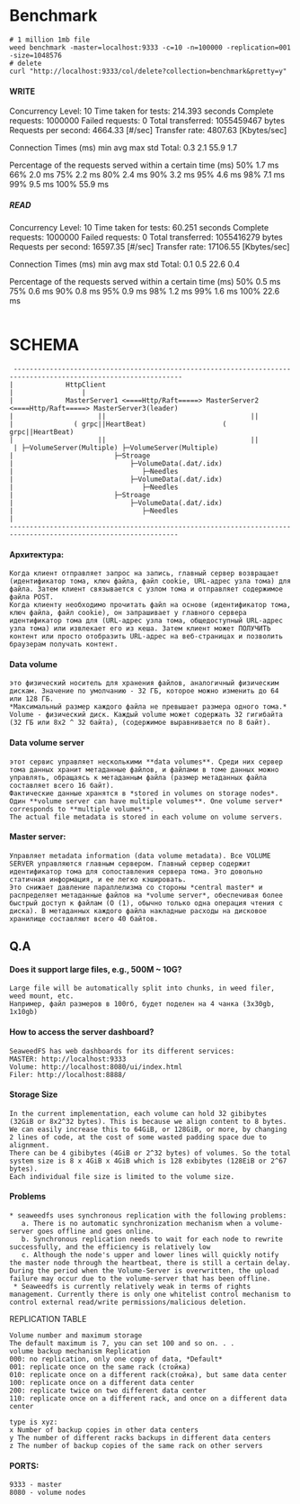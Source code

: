 # Benchmark
```
# 1 million 1mb file
weed benchmark -master=localhost:9333 -c=10 -n=100000 -replication=001 -size=1048576
# delete
curl "http://localhost:9333/col/delete?collection=benchmark&pretty=y"

```
#### WRITE
Concurrency Level:      10
Time taken for tests:   214.393 seconds
Complete requests:      1000000
Failed requests:        0
Total transferred:      1055459467 bytes
Requests per second:    4664.33 [#/sec]
Transfer rate:          4807.63 [Kbytes/sec]

Connection Times (ms)
              min      avg        max      std
Total:        0.3      2.1       55.9      1.7

Percentage of the requests served within a certain time (ms)
   50%      1.7 ms
   66%      2.0 ms
   75%      2.2 ms
   80%      2.4 ms
   90%      3.2 ms
   95%      4.6 ms
   98%      7.1 ms
   99%      9.5 ms
  100%     55.9 ms
##### READ
Concurrency Level:      10
Time taken for tests:   60.251 seconds
Complete requests:      1000000
Failed requests:        0
Total transferred:      1055416279 bytes
Requests per second:    16597.35 [#/sec]
Transfer rate:          17106.55 [Kbytes/sec]

Connection Times (ms)
              min      avg        max      std
Total:        0.1      0.5       22.6      0.4

Percentage of the requests served within a certain time (ms)
   50%      0.5 ms
   75%      0.6 ms
   90%      0.8 ms
   95%      0.9 ms
   98%      1.2 ms
   99%      1.6 ms
  100%     22.6 ms

```
```
# SCHEMA
```
 ----------------------------------------------------------------------------------------------------------------
|             HttpClient
|                 |
|             MasterServer1 <====Http/Raft=====> MasterServer2 <====Http/Raft=====> MasterServer3(leader)
|                     ||                                    ||
|               ( grpc||HeartBeat)                   ( grpc||HeartBeat)
|                     ||                                    ||
 | ├─VolumeServer(Multiple) ├─VolumeServer(Multiple)
|                         ├─Stroage
|                             ├─VolumeData(.dat/.idx)
|                                ├─Needles
|                             ├─VolumeData(.dat/.idx)
|                                ├─Needles
|                         ├─Stroage
|                             ├─VolumeData(.dat/.idx)
|                                ├─Needles
|
----------------------------------------------------------------------------------------------------------------
```
#### Архитектура:
```
Когда клиент отправляет запрос на запись, главный сервер возвращает (идентификатор тома, ключ файла, файл cookie, URL-адрес узла тома) для файла. Затем клиент связывается с узлом тома и отправляет содержимое файла POST.
Когда клиенту необходимо прочитать файл на основе (идентификатор тома, ключ файла, файл cookie), он запрашивает у главного сервера идентификатор тома для (URL-адрес узла тома, общедоступный URL-адрес узла тома) или извлекает его из кеша. Затем клиент может ПОЛУЧИТЬ контент или просто отобразить URL-адрес на веб-страницах и позволить браузерам получать контент.
```
#### Data volume
```
это физический носитель для хранения файлов, аналогичный физическим дискам. Значение по умолчанию - 32 ГБ, которое можно изменить до 64 или 128 ГБ.
*Максимальный размер каждого файла не превышает размера одного тома.* Volume - физический диск. Каждый volume может содержать 32 гигибайта (32 ГБ или 8x2 ^ 32 байта), (содержимое выравнивается по 8 байт).
```
#### Data volume server
```
этот сервис управляет несколькими **data volumes**. Среди них сервер тома данных хранит метаданные файлов, и файлами в томе данных можно управлять, обращаясь к метаданным файла (размер метаданных файла составляет всего 16 байт).
Фактические данные хранятся в *stored in volumes on storage nodes*. Один **volume server can have multiple volumes**. One volume server* corresponds to **multiple volumes**.
The actual file metadata is stored in each volume on volume servers. 
```
#### Master server: 
```
Управляет metadata information (data volume metadata). Все VOLUME SERVER управляются главным сервером. Главный сервер содержит идентификатор тома для сопоставления сервера тома. Это довольно статичная информация, и ее легко кэшировать.
Это снижает давление параллелизма со стороны *central master* и распределяет метаданные файлов на *volume server*, обеспечивая более быстрый доступ к файлам (O (1), обычно только одна операция чтения с диска). В метаданных каждого файла накладные расходы на дисковое хранилище составляют всего 40 байтов.
```
## Q.A
#### Does it support large files, e.g., 500M ~ 10G?
```
Large file will be automatically split into chunks, in weed filer, weed mount, etc.
Например, файл размеров в 100гб, будет поделен на 4 чанка (3х30gb, 1x10gb)
```
#### How to access the server dashboard?
```
SeaweedFS has web dashboards for its different services:
MASTER: http://localhost:9333
Volume: http://localhost:8080/ui/index.html
Filer: http://localhost:8888/
```


#### Storage Size
```
In the current implementation, each volume can hold 32 gibibytes (32GiB or 8x2^32 bytes). This is because we align content to 8 bytes. We can easily increase this to 64GiB, or 128GiB, or more, by changing 2 lines of code, at the cost of some wasted padding space due to alignment.
There can be 4 gibibytes (4GiB or 2^32 bytes) of volumes. So the total system size is 8 x 4GiB x 4GiB which is 128 exbibytes (128EiB or 2^67 bytes).
Each individual file size is limited to the volume size.
```
#### Problems
```
* seaweedfs uses synchronous replication with the following problems:
   a. There is no automatic synchronization mechanism when a volume-server goes offline and goes online.
   b. Synchronous replication needs to wait for each node to rewrite successfully, and the efficiency is relatively low
   c. Although the node's upper and lower lines will quickly notify the master node through the heartbeat, there is still a certain delay. During the period when the Volume-Server is overwritten, the upload failure may occur due to the volume-server that has been offline.
 * Seaweedfs is currently relatively weak in terms of rights management. Currently there is only one whitelist control mechanism to control external read/write permissions/malicious deletion.
```

REPLICATION TABLE
```
Volume number and maximum storage
The default maximum is 7, you can set 100 and so on. . .
volume backup mechanism Replication
000: no replication, only one copy of data, *Default*
001: replicate once on the same rack (стойка)
010: replicate once on a different rack(стойка), but same data center
100: replicate once on a different data center
200: replicate twice on two different data center
110: replicate once on a different rack, and once on a different data center

type is xyz:
x Number of backup copies in other data centers
y The number of different racks backups in different data centers
z The number of backup copies of the same rack on other servers
```
#### PORTS:
```
9333 - master
8080 - volume nodes
```
